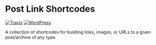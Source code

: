 # Post Link Shortcodes

[![Travis](https://img.shields.io/travis/aaemnnosttv/post-link-shortcodes.svg?maxAge=2592000)](https://travis-ci.org/aaemnnosttv/post-link-shortcodes)
[![WordPress](https://img.shields.io/wordpress/plugin/dt/post-link-shortcodes.svg?maxAge=2592000)](https://wordpress.org/plugins/post-link-shortcodes/)

A collection of shortcodes for building links, images, or URLs to a given post/archive of any type.

